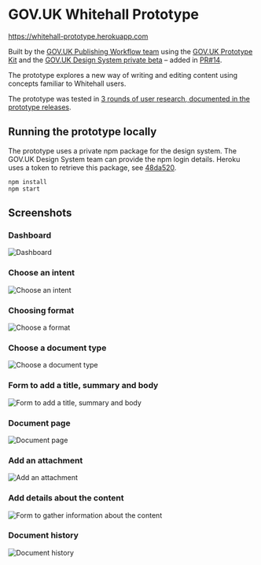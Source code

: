 # GOV.UK Whitehall Prototype

https://whitehall-prototype.herokuapp.com

Built by the [GOV.UK Publishing Workflow team](https://gov-uk.atlassian.net/wiki/spaces/GOVUK/pages/266928151/Publishing+Workflow+Alpha) using the [GOV.UK Prototype Kit](https://govuk-prototype-kit.herokuapp.com/docs) and the [GOV.UK Design System private beta](https://govuk-design-system-production.cloudapps.digital/) – added in [PR#14](https://github.com/alphagov/whitehall-prototype/pull/14).

The prototype explores a new way of writing and editing content using concepts familiar to Whitehall users.

The prototype was tested in [3 rounds of user research, documented in the prototype releases](https://github.com/alphagov/whitehall-prototype/releases).

## Running the prototype locally

The prototype uses a private npm package for the design system. The GOV.UK Design System team can provide the npm login details. Heroku uses a token to retrieve this package, see [48da520](https://github.com/alphagov/whitehall-prototype/commit/48da520).

```
npm install
npm start
```

## Screenshots

### Dashboard

![Dashboard](docs/assets/images/screenshots/dashboard.png)

### Choose an intent

![Choose an intent](docs/assets/images/screenshots/intent.png)

### Choosing format

![Choose a format](docs/assets/images/screenshots/format.png)

### Choose a document type

![Choose a document type](docs/assets/images/screenshots/document-type.png)

### Form to add a title, summary and body

![Form to add a title, summary and body](docs/assets/images/screenshots/title-summary-body.png)

### Document page

![Document page](docs/assets/images/screenshots/document-tasks.png)

### Add an attachment

![Add an attachment](docs/assets/images/screenshots/add-attachment.png)

### Add details about the content

![Form to gather information about the content](docs/assets/images/screenshots/about-content.png)

### Document history

![Document history](docs/assets/images/screenshots/document-history.png)
